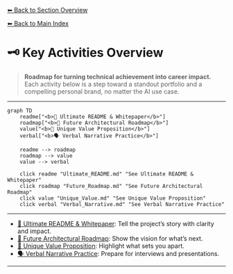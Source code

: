 [⬅ Back to Section Overview](README.md)

[⬅ Back to Main Index](../../../INDEX.md#portfolio)

# 🗝️ Key Activities Overview

> **Roadmap for turning technical achievement into career impact.**  
> Each activity below is a step toward a standout portfolio and a compelling personal brand, no matter the AI use case.

---

```mermaid
graph TD
    readme["<b>📖 Ultimate README & Whitepaper</b>"]
    roadmap["<b>🚀 Future Architectural Roadmap</b>"]
    value["<b>💎 Unique Value Proposition</b>"]
    verbal["<b>🗣️ Verbal Narrative Practice</b>"]

    readme --> roadmap
    roadmap --> value
    value --> verbal

    click readme "Ultimate_README.md" "See Ultimate README & Whitepaper"
    click roadmap "Future_Roadmap.md" "See Future Architectural Roadmap"
    click value "Unique_Value.md" "See Unique Value Proposition"
    click verbal "Verbal_Narrative.md" "See Verbal Narrative Practice"
```

---

- [📖 Ultimate README & Whitepaper](Ultimate_README.md): Tell the project’s story with clarity and impact.
- [🚀 Future Architectural Roadmap](Future_Roadmap.md): Show the vision for what’s next.
- [💎 Unique Value Proposition](Unique_Value.md): Highlight what sets you apart.
- [🗣️ Verbal Narrative Practice](Verbal_Narrative.md): Prepare for interviews and presentations.

---